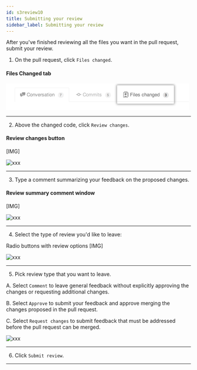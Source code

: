 ```yaml
---
id: s3review10
title: Submitting your review
sidebar_label: Submitting your review
---
```



After you've finished reviewing all the files you want in the pull request, submit your review.


1. On the pull request, click  `Files changed`.


#### Files Changed tab

![xxx](https://raw.githubusercontent.com/ChickenKyiv/awesome-git-article/master/img/PR/pull-request-tabs-changed-files.png)



----


2. Above the changed code, click `Review changes`.



#### Review changes button
[IMG]

![xxx](https://raw.githubusercontent.com/ChickenKyiv/awesome-git-article/master/img/PR/review-changes-button.png)



----


3. Type a comment summarizing your feedback on the proposed changes.



#### Review summary comment window
[IMG]

![xxx](https://raw.githubusercontent.com/ChickenKyiv/awesome-git-article/master/img/PR/review-summary-comment-window.png)



----


4. Select the type of review you'd like to leave:



Radio buttons with review options
[IMG]

![xxx](https://raw.githubusercontent.com/ChickenKyiv/awesome-git-article/master/img/PR/pull-request-review-statuses.png)



----



5. Pick review type that you want to leave.

A. Select `Comment` to leave general feedback without explicitly approving the changes or requesting additional changes.



B. Select `Approve` to submit your feedback and approve merging the changes proposed in the pull request.



C. Select `Request changes` to submit feedback that must be addressed before the pull request can be merged.



![xxx](https://raw.githubusercontent.com/ChickenKyiv/awesome-git-article/master/img/PR/pull-request-review-statuses.png)



----


6. Click `Submit review`.


----
